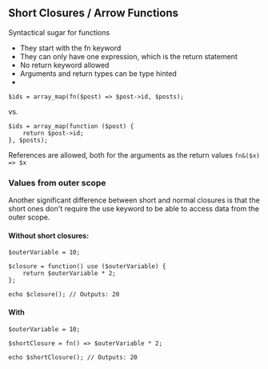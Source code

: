 ## Short Closures / Arrow Functions

Syntactical sugar for functions

* They start with the fn keyword
* They can only have one expression, which is the return statement
* No return keyword allowed
* Arguments and return types can be type hinted
* 
```injectablephp
$ids = array_map(fn($post) => $post->id, $posts);
```
vs.

```injectablephp
$ids = array_map(function ($post) {
    return $post->id;
}, $posts);
```

References are allowed, both for the arguments as the return values
`fn&($x) => $x`

### Values from outer scope
Another significant difference between short and normal closures is that the 
short ones don't require the use keyword to be able to access data from the outer scope.

#### Without short closures:
```injectablephp
$outerVariable = 10;

$closure = function() use ($outerVariable) {
    return $outerVariable * 2;
};

echo $closure(); // Outputs: 20
```

#### With
```injectablephp
$outerVariable = 10;

$shortClosure = fn() => $outerVariable * 2;

echo $shortClosure(); // Outputs: 20
```
